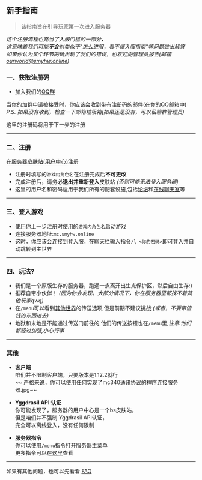## 新手指南

> 该指南旨在引导玩家第一次进入服务器

*这个注册流程也充当了入服门槛的一部分，  
这意味着我们可能**不会**对类似于"怎么进服，看不懂入服指南"等问题做出解答*  
*如果你认为某个环节的确出现了我们的错误，也欢迎向管理员报告(邮箱[ourworld@smyhw.online](mailto:ourworld@smyhw.online))*  

### 一、获取注册码  
* 加入我们的[QQ群](https://jq.qq.com/?_wv=1027&k=DlCijir0)  

当你的加群申请被接受时，你应该会收到带有注册码的邮件(在你的QQ邮箱中)  
*P.S. 如果没有收到，检查一下邮箱垃圾箱(如果还是没有，可以私聊群管理员)*  

这里的注册码将用于下一步的注册  

***  

### 二、注册  
在[服务器皮肤站(用户中心)](https://mcskin.smyhw.online:8080)注册  
* 注册时填写的`游戏内角色名`在注册完成后**不可更改**  
* 完成注册后，请务必**退出并重新登入**皮肤站 *(否则可能无法登入服务器)*  
* 这里的用户名和密码适用于我们所有的配套设施,包括[论坛](https://bbs.smyhw.online:8080)和[在线聊天室](https://im.smyhw.online:8080)等

***  

### 三、登入游戏  
* 使用你上一步注册时使用的`游戏内角色名`启动游戏  
* 连接服务器地址:`mc.smyhw.online`  
* 这时，你应该会连接到登入服，在聊天栏输入指令`/l <你的密码>`即可登入并自动跳转到主世界  


***  

### 四、玩法?  
* 我们是一个原版生存的服务器，跑远一点离开出生点保护区，然后自由生存:)  
* 推荐自带小伙伴！ *(因为你会发现，大部分情况下，你在服务器里都找不着其他玩家qwq)*
* 在`/menu`可以看到[其他世界](https://wiki.smyhw.online/#/mc/world)的传送选项,但是前期不建议挑战 *(或者，不要带值钱的东西进去)*  
* 地狱和末地是不能通过传送门前往的,他们的传送按钮也在`/menu`里,*注意:他们都经过加强,小心行事*  


***

### 其他

* **客户端**  
咱们并不限制客户端，只要版本是1.12.2就行  
~~ 严格来说，你可以使用任何实现了mc340通讯协议的程序连接服务器.jpg~~  

* **Yggdrasil API 认证**  
你可能发现了，服务器的用户中心是一个bs皮肤站，  
但是咱们并不强制 Yggdrasil API认证，  
完全可以离线登入，没有任何限制  


* **服务器指令**  
你可以使用`/menu`指令打开服务器主菜单  
更多指令可以在[这里](https://wiki.smyhw.online:8080/#/mc/cmd_list)查看  

***

如果有其他问题，也可以先看看 [FAQ](https://wiki.smyhw.online/#/faq)
